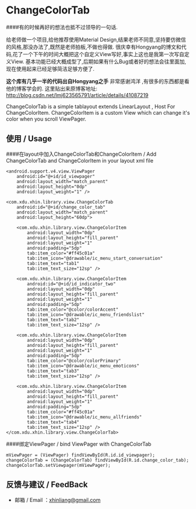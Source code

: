 # ChangeColorTab

####有的时候再好的想法也抵不过领导的一句话.

给老师做一个项目,给他推荐使用Material Design,结果老师不同意,坚持要仿微信的风格,那没办法了,既然是老师拍板,不做也得做.
很庆幸有Hongyang的博文和代码,花了一个下午的时间大概把这个自定义View写好,事实上这也是我第一次写自定义View.
基本功能已经大概成型了,后期如果有什么Bug或者好的想法会往里面加,现在使用起来已经足够简洁足够方便了.

**这个库有几乎一半的代码出自Hongyang之手**
非常感谢鸿洋 ,有很多的东西都是看他的博客学会的.
这里贴出来原博客地址:
http://blog.csdn.net/lmj623565791/article/details/41087219



ChangeColorTab is a simple tablayout extends LinearLayout , Host For ChangeColorItem.
ChangeColorItem is a custom View which can change it's color when you scroll ViewPager.

## 使用 / Usage
####在layout中加入ChangeColorTab和ChangeColorItem / Add ChangeColorTab and ChangeColorItem in your layout xml file

    <android.support.v4.view.ViewPager
        android:id="@+id/id_viewpager"
        android:layout_width="match_parent"
        android:layout_height="0dp"
        android:layout_weight="1" />

    <com.xdu.xhin.library.view.ChangeColorTab
        android:id="@+id/change_color_tab"
        android:layout_width="match_parent"
        android:layout_height="60dp">

        <com.xdu.xhin.library.view.ChangeColorItem
            android:layout_width="0dp"
            android:layout_height="fill_parent"
            android:layout_weight="1"
            android:padding="5dp"
            tab:item_color="#ff45c01a"
            tab:item_icon="@drawable/ic_menu_start_conversation"
            tab:item_text="tab1"
            tab:item_text_size="12sp" />

        <com.xdu.xhin.library.view.ChangeColorItem
            android:id="@+id/id_indicator_two"
            android:layout_width="0dp"
            android:layout_height="fill_parent"
            android:layout_weight="1"
            android:padding="5dp"
            tab:item_color="@color/colorAccent"
            tab:item_icon="@drawable/ic_menu_friendslist"
            tab:item_text="tab2"
            tab:item_text_size="12sp" />

        <com.xdu.xhin.library.view.ChangeColorItem
            android:layout_width="0dp"
            android:layout_height="fill_parent"
            android:layout_weight="1"
            android:padding="5dp"
            tab:item_color="@color/colorPrimary"
            tab:item_icon="@drawable/ic_menu_emoticons"
            tab:item_text="tab3"
            tab:item_text_size="12sp" />

        <com.xdu.xhin.library.view.ChangeColorItem
            android:layout_width="0dp"
            android:layout_height="fill_parent"
            android:layout_weight="1"
            android:padding="5dp"
            tab:item_color="#ff45c01a"
            tab:item_icon="@drawable/ic_menu_allfriends"
            tab:item_text="tab4"
            tab:item_text_size="12sp" />
    </com.xdu.xhin.library.view.ChangeColorTab>

####绑定ViewPager / bind ViewPager with ChangeColorTab
   

    mViewPager = (ViewPager) findViewById(R.id.id_viewpager);
    changeColorTab = (ChangeColorTab) findViewById(R.id.change_color_tab);
    changeColorTab.setViewpager(mViewPager);

## 反馈与建议 / FeedBack
- 邮箱 / Email ：<xhinliang@gmail.com>

